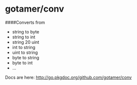 gotamer/conv
====

####Converts from 

 * string to byte 
 * string to int 
 * string 20 uint
 * int    to string
 * uint   to string
 * byte   to string 
 * byte   to int
 * ...

Docs are here:
http://go.pkgdoc.org/github.com/gotamer/conv